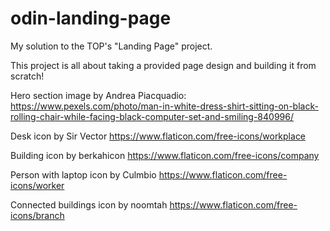# odin-landing-page
My solution to the TOP's "Landing Page" project. 

This project is all about taking a provided page design and building it from scratch!

Hero section image by Andrea Piacquadio: 
https://www.pexels.com/photo/man-in-white-dress-shirt-sitting-on-black-rolling-chair-while-facing-black-computer-set-and-smiling-840996/

Desk icon by Sir Vector https://www.flaticon.com/free-icons/workplace

Building icon by berkahicon https://www.flaticon.com/free-icons/company

Person with laptop icon by Culmbio https://www.flaticon.com/free-icons/worker

Connected buildings icon by noomtah https://www.flaticon.com/free-icons/branch